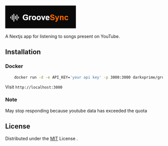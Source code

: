 [![groovesync-logo](https://github.com/amitnaik96/GrooveSync/blob/main/images/Logo.png)](https://groove-sync.vercel.app/)  

A Nextjs app for listening to songs present on YouTube.

## **Installation**

### **Docker**
```bash
    docker run -d -e API_KEY='your api key' -p 3000:3000 darkxprime/groovesync:latest
```
Visit `http://localhost:3000`


### Note
May stop responding because youtube data has exceeded the quota 

## License
Distributed under the [MIT](https://github.com/amitnaik96/GrooveSync/blob/main/LICENSE) License .